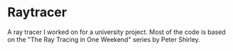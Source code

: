 # Raytracer
A ray tracer I worked on for a university project. Most of the code is based on the "The Ray Tracing in One Weekend" series by Peter Shirley.
